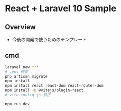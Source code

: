 # React + Laravel 10 Sample

## Overview
- 今後の開発で使うためのテンプレート

## cmd
```bash
laravel new ***
# .env 修正
php artisan migrate
npm install
npm install react react-dom react-router-dom
npm install -D @vitejs/plugin-react 
# vite.config.js 修正

npm run dev
```